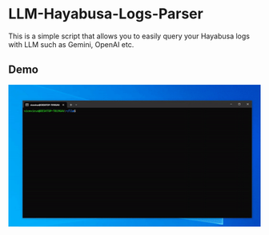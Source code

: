 # LLM-Hayabusa-Logs-Parser

This is a simple script that allows you to easily query your Hayabusa logs with LLM such as Gemini, OpenAI etc.

## Demo

![Image Description](images/demo.gif)


